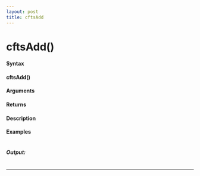 ```yaml
---
layout: post
title: cftsAdd
---
```


# cftsAdd()


#### Syntax

#### cftsAdd()

#### Arguments

#### Returns

#### Description

#### Examples

```

```

##### Output:

```

```

---